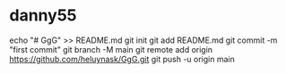 # danny55
echo "# GgG" >> README.md git init git add README.md git commit -m "first commit" git branch -M main git remote add origin https://github.com/heluynask/GgG.git git push -u origin main
